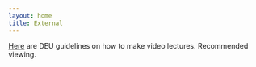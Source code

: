 ```yaml
---
layout: home
title: External
---
```


[Here](https://sites.usask.ca/edtech/2018/11/30/so-youd-like-to-make-a-lecture-video/) are DEU guidelines on how to make video lectures. Recommended viewing.

